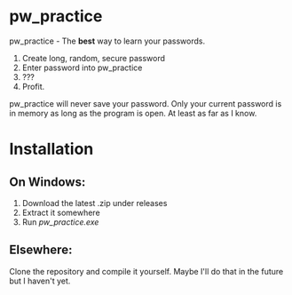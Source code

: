 # pw_practice
pw_practice - The **best** way to learn your passwords.

 1. Create long, random, secure password
 2. Enter password into pw_practice
 3. ???
 4. Profit.

pw_practice will never save your password. Only your current password is in memory as long as the program is open. At least as far as I know.

# Installation

## On Windows:
 1. Download the latest .zip under releases
 2. Extract it somewhere
 3. Run *pw_practice.exe*

## Elsewhere:
Clone the repository and compile it yourself. Maybe I'll do that in the future but I haven't yet.
